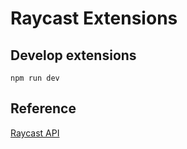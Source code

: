 # Raycast Extensions

## Develop extensions

```
npm run dev
```

## Reference

[Raycast API](https://developers.raycast.com)
